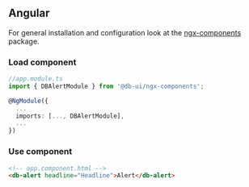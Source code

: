 ## Angular

For general installation and configuration look at the [ngx-components](https://www.npmjs.com/package/@db-ui/ngx-components) package.

### Load component

```ts app.module.ts
//app.module.ts
import { DBAlertModule } from '@db-ui/ngx-components';

@NgModule({
  ...
  imports: [..., DBAlertModule],
  ...
})

```

### Use component

```html app.component.html
<!-- app.component.html -->
<db-alert headline="Headline">Alert</db-alert>
```
